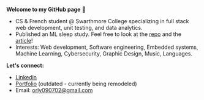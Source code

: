 **Welcome to my GitHub page** 👋

- CS & French student @ Swarthmore College specializing in full stack web development, unit testing, and data analytics.
- Published an ML sleep study. Feel free to look at the [repo](https://github.com/ztgillette/optimal-sleep-algorithm) and the [article](https://www.researchgate.net/publication/364539044_Using_Machine_Learning_to_Determine_Optimal_Sleeping_Schedules_of_Individual_College_Students)!
- Interests: Web development, Software engineering, Embedded systems, Machine Learning, Cybersecurity, Graphic Design, Music, Languages.

**Let's connect:**
- [Linkedin](https://www.linkedin.com/in/orlando-yahir-azuara-hernandez-174221182/)
- [Portfolio](https://orlandoazu0709.github.io/Portfolio/) (outdated - currently being remodeled)
- Email: [orly090702@gmail.com](mailto:orly090702@gmail.com)

<!---
orlandoazu0709/orlandoazu0709 is a ✨ special ✨ repository because its `README.md` (this file) appears on your GitHub profile.
You can click the Preview link to take a look at your changes.
--->
